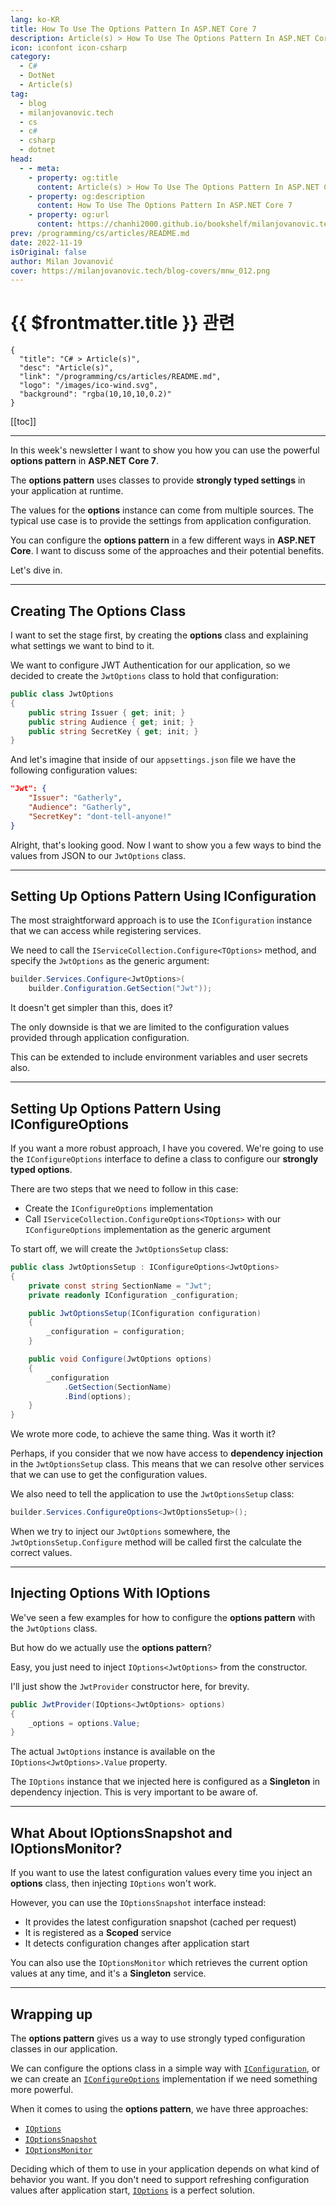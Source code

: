 ```yaml
---
lang: ko-KR
title: How To Use The Options Pattern In ASP.NET Core 7
description: Article(s) > How To Use The Options Pattern In ASP.NET Core 7
icon: iconfont icon-csharp
category: 
  - C#
  - DotNet
  - Article(s)
tag: 
  - blog
  - milanjovanovic.tech
  - cs
  - c#
  - csharp
  - dotnet
head:
  - - meta:
    - property: og:title
      content: Article(s) > How To Use The Options Pattern In ASP.NET Core 7
    - property: og:description
      content: How To Use The Options Pattern In ASP.NET Core 7
    - property: og:url
      content: https://chanhi2000.github.io/bookshelf/milanjovanovic.tech/how-to-use-the-options-pattern-in-asp-net-core-7.html
prev: /programming/cs/articles/README.md
date: 2022-11-19
isOriginal: false
author: Milan Jovanović
cover: https://milanjovanovic.tech/blog-covers/mnw_012.png
---
```


# {{ $frontmatter.title }} 관련

```component VPCard
{
  "title": "C# > Article(s)",
  "desc": "Article(s)",
  "link": "/programming/cs/articles/README.md",
  "logo": "/images/ico-wind.svg",
  "background": "rgba(10,10,10,0.2)"
}
```

[[toc]]

---

<SiteInfo
  name="How To Use The Options Pattern In ASP.NET Core 7"
  desc="In this week's newsletter I want to show you how you can use the powerful Options pattern in ASP.NET Core 7. The options pattern uses classes to provide strongly typed settings in your application at runtime. The values for the options instance can come from multiple sources. The typical use case is to provide the settings from application configuration."
  url="https://milanjovanovic.tech/blog/how-to-use-the-options-pattern-in-asp-net-core-7/"
  logo="https://milanjovanovic.tech/profile_favicon.png"
  preview="https://milanjovanovic.tech/blog-covers/mnw_012.png"/>

In this week's newsletter I want to show you how you can use the powerful **options pattern** in **ASP.NET Core 7**.

The **options pattern** uses classes to provide **strongly typed settings** in your application at runtime.

The values for the **options** instance can come from multiple sources. The typical use case is to provide the settings from application configuration.

You can configure the **options pattern** in a few different ways in **ASP.NET Core**. I want to discuss some of the approaches and their potential benefits.

Let's dive in.

---

## Creating The Options Class

I want to set the stage first, by creating the **options** class and explaining what settings we want to bind to it.

We want to configure JWT Authentication for our application, so we decided to create the `JwtOptions` class to hold that configuration:

```cs
public class JwtOptions
{
    public string Issuer { get; init; }
    public string Audience { get; init; }
    public string SecretKey { get; init; }
}
```

And let's imagine that inside of our `appsettings.json` file
we have the following configuration values:

```json
"Jwt": {
    "Issuer": "Gatherly",
    "Audience": "Gatherly",
    "SecretKey": "dont-tell-anyone!"
}
```

Alright, that's looking good. Now I want to show you a few ways to bind the values from JSON to our `JwtOptions` class.

---

## Setting Up Options Pattern Using IConfiguration

The most straightforward approach is to use the `IConfiguration` instance that we can access while registering services.

We need to call the `IServiceCollection.Configure<TOptions>` method, and specify the `JwtOptions` as the generic argument:

```cs
builder.Services.Configure<JwtOptions>(
    builder.Configuration.GetSection("Jwt"));
```

It doesn't get simpler than this, does it?

The only downside is that we are limited to the configuration values provided through application configuration.

This can be extended to include environment variables and user secrets also.

---

## Setting Up Options Pattern Using IConfigureOptions

If you want a more robust approach, I have you covered. We're going to use the `IConfigureOptions` interface to define a class to configure our **strongly typed options**.

There are two steps that we need to follow in this case:

- Create the `IConfigureOptions` implementation
- Call `IServiceCollection.ConfigureOptions<TOptions>` with our `IConfigureOptions` implementation as the generic argument

To start off, we will create the `JwtOptionsSetup` class:

```cs
public class JwtOptionsSetup : IConfigureOptions<JwtOptions>
{
    private const string SectionName = "Jwt";
    private readonly IConfiguration _configuration;

    public JwtOptionsSetup(IConfiguration configuration)
    {
        _configuration = configuration;
    }

    public void Configure(JwtOptions options)
    {
        _configuration
            .GetSection(SectionName)
            .Bind(options);
    }
}
```

We wrote more code, to achieve the same thing. Was it worth it?

Perhaps, if you consider that we now have access to **dependency injection** in the `JwtOptionsSetup` class. This means that we can resolve other services that we can use to get the configuration values.

We also need to tell the application to use the `JwtOptionsSetup` class:

```cs
builder.Services.ConfigureOptions<JwtOptionsSetup>();
```

When we try to inject our `JwtOptions` somewhere, the `JwtOptionsSetup.Configure` method will be called first the calculate the correct values.

---

## Injecting Options With IOptions

We've seen a few examples for how to configure the **options pattern** with the `JwtOptions` class.

But how do we actually use the **options pattern**?

Easy, you just need to inject `IOptions<JwtOptions>` from the constructor.

I'll just show the `JwtProvider` constructor here, for brevity.

```cs
public JwtProvider(IOptions<JwtOptions> options)
{
    _options = options.Value;
}
```

The actual `JwtOptions` instance is available on the `IOptions<JwtOptions>.Value` property.

The `IOptions` instance that we injected here is configured as a **Singleton** in dependency injection. This is very important to be aware of.

---

## What About IOptionsSnapshot and IOptionsMonitor?

If you want to use the latest configuration values every time you inject an **options** class, then injecting `IOptions` won't work.

However, you can use the `IOptionsSnapshot` interface instead:

- It provides the latest configuration snapshot (cached per request)
- It is registered as a **Scoped** service
- It detects configuration changes after application start

You can also use the `IOptionsMonitor` which retrieves the current option values at any time, and it's a **Singleton** service.

---

## Wrapping up

The **options pattern** gives us a way to use strongly typed configuration classes in our application.

We can configure the options class in a simple way with [`IConfiguration`](#setting-up-options-pattern-using-iconfiguration), or we can create an [`IConfigureOptions`](#setting-up-options-pattern-using-iconfigureoptions) implementation if we need something more powerful.

When it comes to using the **options pattern**, we have three approaches:

- [<FontIcon icon="fa-brands fa-microsoft"/>`IOptions`](https://learn.microsoft.com/en-us/dotnet/api/microsoft.extensions.options.ioptions-1?view=dotnet-plat-ext-7.0)
- [<FontIcon icon="fa-brands fa-microsoft"/>`IOptionsSnapshot`](https://learn.microsoft.com/en-us/dotnet/api/microsoft.extensions.options.ioptionssnapshot-1?view=dotnet-plat-ext-7.0)
- [<FontIcon icon="fa-brands fa-microsoft"/>`IOptionsMonitor`](https://learn.microsoft.com/en-us/dotnet/api/microsoft.extensions.options.ioptionsmonitor-1?view=dotnet-plat-ext-7.0)

Deciding which of them to use in your application depends on what kind of behavior you want. If you don't need to support refreshing configuration values after application start, [`IOptions`](#injecting-options-with-ioptions) is a perfect solution.

